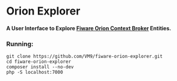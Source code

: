 Orion Explorer
=============================
####  A User Interface to Explore [Fiware Orion Context Broker](https://github.com/telefonicaid/fiware-orion) Entities.

### Running:
```
git clone https://github.com/VM9/fiware-orion-explorer.git
cd fiware-orion-explorer
composer install --no-dev
php -S localhost:7000
```